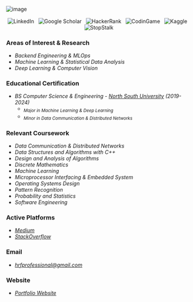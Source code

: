 ![image](https://github.com/user-attachments/assets/0c7f6396-18b3-4c8b-8d92-cbaf464fa19a)

<div align="center">
  <a href="https://www.linkedin.com/in/hr-fahim" style="text-decoration: none;">
    <img src="https://img.shields.io/badge/LinkedIn-Profile-blue" alt="LinkedIn" style="vertical-align: middle;">
  </a>
  &nbsp;
  <a href="https://scholar.google.com/citations?user=GlMQvEQAAAAJ&hl=en&authuser=1" style="text-decoration: none;">
    <img src="https://img.shields.io/badge/Google%20Scholar-Profile-blue" alt="Google Scholar" style="vertical-align: middle;">
  </a>
  &nbsp;
  <a href="https://www.hackerrank.com/profile/hrfprofessional" style="text-decoration: none;">
    <img src="https://img.shields.io/badge/HackerRank-Profile-brightgreen" alt="HackerRank" style="vertical-align: middle;">
  </a>
  &nbsp;
  <a href="https://www.codingame.com/profile/c8c84893576b2425bb68230075c022182219883" style="text-decoration: none;">
    <img src="https://img.shields.io/badge/CodinGame-Profile-yellow" alt="CodinGame" style="vertical-align: middle;">
  </a>
  &nbsp;
  <a href="https://www.kaggle.com/habiburrahamanfahim" style="text-decoration: none;">
    <img src="https://img.shields.io/badge/Kaggle-Profile-blue" alt="Kaggle" style="vertical-align: middle;">
  </a>
  &nbsp;
  <a href="https://www.stopstalk.com/user/profile/hrfprofessional" style="text-decoration: none;">
    <img src="https://img.shields.io/badge/StopStalk-Profile-red" alt="StopStalk" style="vertical-align: middle;">
  </a>
</div>

<!--A software engineer with a deep passion for Data Science. I excel in creating innovative web applications while leveraging my expertise in various programming languages and cutting-edge technologies. My primary focus is on developing efficient and scalable solutions to complex problems. With a keen eye for detail and a commitment to delivering high-quality code, I consistently strive for excellence in every project, particularly those that involve data analysis, predictive modeling using ML and DL algorithms, and building intelligent systems.

[![LinkedIn](https://img.shields.io/badge/LinkedIn-Fahim-blue)](https://www.linkedin.com/in/hr-fahim)
[![StackOverflow](https://img.shields.io/badge/StackOverflow-Fahim-orange)](https://stackoverflow.com/users/22147874/habibur-rahaman-fahim)
[![HackerRank](https://img.shields.io/badge/HackerRank-Fahim-brightgreen)](https://www.hackerrank.com/profile/hrfprofessional)
[![CodinGame](https://img.shields.io/badge/CodinGame-Fahim-yellow)](https://www.codingame.com/profile/c8c84893576b2425bb68230075c022182219883)-->
<!--[![Hackerrank](https://img.shields.io/badge/Hackerrank-Fahim-brightgreen)](https://www.hackerrank.com/hrfprofessional)-->

<!--[![Github activity graph](https://github-readme-activity-graph.vercel.app/graph?username=hr-fahim&theme=react-dark)](https://github.com/hr-fahim/github-readme-activity-graph)-->

<!--[![Twitter](https://img.shields.io/badge/Twitter-Fahim-blue)](https://twitter.com/Hr_Fahim_)

# Profile Stats

<div align="center">
  <img src="https://github-readme-stats.vercel.app/api?username=HR-Fahim&show=prs_merged_percentage&rank_icon=github&theme=dark" height="200">
</div>
[![Habibur Rahaman Fahim's GitHub Stats](https://github-readme-stats.vercel.app/api?username=HR-Fahim&show=prs_merged_percentage&rank_icon=github&theme=dark)](https://github.com/HR-Fahim/github-readme-stats)
[![Top Langs](https://github-readme-stats.vercel.app/api/top-langs/?username=HR-Fahim&theme=dark&layout=donut)](https://github.com/HR-Fahim/github-readme-stats)
-->
  
### Areas of Interest & Research

- *Backend Engineering & MLOps*
- *Machine Learning & Statistical Data Analysis*
- *Deep Learning & Computer Vision*

### Educational Certification

- *BS Computer Science & Engineering - [North South University](http://www.northsouth.edu/)  (2019-2024)*
  - <sub>*Major in Machine Learning & Deep Learning*</sub>
  - <sub>*Minor in Data Communication & Distributed Networks*</sub>
  
### Relevant Coursework

- *Data Communication & Distributed Networks*
- *Data Structures and Algorithms with C++*
- *Design and Analysis of Algorithms*
- *Discrete Mathematics*
- *Machine Learning* 
- *Microprocessor Interfacing & Embedded System*
- *Operating Systems Design*
- *Pattern Recognition*
- *Probability and Statistics*
- *Software Engineering*
<!--
# Certifications

- Certification Name - Issuing Organization (MM/YYYY)
- Certification Name - Issuing Organization (MM/YYYY)

# Achievements

- List any notable achievements, awards, or recognitions you have received for your technical contributions or projects.

<div align="center">-->
  

<!--# Projects

#### Project 1: [Project Name](https://github.com/yourname/project1)

A comprehensive description of the project, highlighting its purpose, key features, and the technologies employed. Include any notable achievements or challenges faced during development.

#### Project 2: [Project Name](https://github.com/yourname/project2)

Provide a detailed overview of the project, emphasizing its objective, noteworthy functionalities, and the technologies utilized. Discuss any significant outcomes or lessons learned during the project's implementation.

#### Project 3: [Project Name](https://github.com/yourname/project3)

Present an in-depth explanation of the project, focusing on its goals, standout features, and the technologies applied. Discuss the impact or significance of the project within its respective domain.
</div>-->

### Active Platforms

- *[Medium](https://hrfprofessional.medium.com)*
- *[StackOverflow](https://img.shields.io/badge/StackOverflow-Fahim-orange)*

### Email

- *[hrfprofessional@gmail.com](mailto:hrfprofessional@gmail.com)*
<!--- *[LinkedIn Profile](https://www.linkedin.com/in/hr-fahim/)*-->

### Website

- *[Portfolio Website](https://hr-fahim.github.io)*
